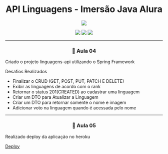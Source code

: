 # <h1 align="center"> API Linguagens - Imersão Java Alura </h1>
<p align="center">
<img src="http://img.shields.io/static/v1?label=STATUS&message=%20FINALIZADO&color=black&style=for-the-badge"/>
</p>
<p align="center">
<img src="https://img.shields.io/badge/java-%23ED8B00.svg?style=for-the-badge&logo=java&logoColor=white"/>
<img src="https://img.shields.io/badge/spring-%236DB33F.svg?style=for-the-badge&logo=spring&logoColor=white"/>
<img src="https://img.shields.io/badge/MongoDB-4EA94B?style=for-the-badge&logo=mongodb&logoColor=white">

<hr>

<h3 align="center"> 📖 Aula 04 </h3>

<p> Criado o projeto linguagens-api utilizando o Spring Framework</p>

<p> Desafios Realizados </p>
<ul>
<li>Finalizar o CRUD (GET, POST, PUT, PATCH E DELETE)</li>
<li>Exibir as linguagens de acordo com o rank</li>
<li>Retornar o status 201(CREATED) ao cadastrar uma linguagem</li>
<li>Criar um DTO para Atualizar a Linguagem</li>
<li>Criar um DTO para retornar somente o nome e imagem</li>
<li>Adicionar voto na linguagem quando é acessada pelo nome</li>

</ul>

<hr>

<h3 align="center"> 📖 Aula 05 </h3>

<p> Realizado deploy da aplicação no heroku</p>

<a href = "https://linguagensapi-alura.herokuapp.com/">Deploy</a>






